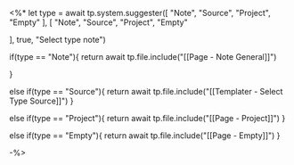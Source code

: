 <%*
let type = await tp.system.suggester([
"Note", 
"Source", 
"Project",
"Empty"
], [
"Note", 
"Source", 
"Project",
"Empty"

], 
true, "Select type note")

if(type == "Note"){
	return await tp.file.include("[[Page - Note General]]")
	
} 

else if(type == "Source"){
	return await tp.file.include("[[Templater - Select Type Source]]")
}

else if(type == "Project"){
	return await tp.file.include("[[Page - Project]]")
} 

else if(type == "Empty"){
	return await tp.file.include("[[Page - Empty]]")
} 

-%>

